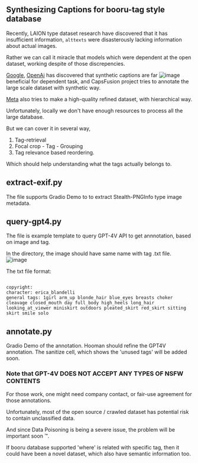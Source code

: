 ## Synthesizing Captions for booru-tag style database

Recently, LAION type dataset research have discovered that it has insufficient information, `alttexts` were disasterously lacking information about actual images.

Rather we can call it miracle that models which were dependent at the open dataset, working despite of those discrepencies.

[Google](https://arxiv.org/pdf/2310.16656.pdf), [OpenAi](https://cdn.openai.com/papers/dall-e-3.pdf
) has discovered that synthetic captions are far ![image](https://github.com/aria1th/caption-synthesize/assets/35677394/9055b913-6603-4836-a2bf-6f5872c28565)
beneficial for dependent task, and CapsFusion project tries to annotate the large scale dataset with synthetic way.

[Meta](https://github.com/facebookresearch/DCI) also tries to make a high-quality refined dataset, with hierarchical way.

Unfortunately, locally we don't have enough resources to process all the large database.

But we can cover it in several way, 

1. Tag-retrieval
2. Focal crop - Tag - Grouping
3. Tag relevance based reordering.

Which should help understanding what the tags actually belongs to.



## extract-exif.py

The file supports Gradio Demo to to extract Stealth-PNGInfo type image metadata.

## query-gpt4.py

The file is example template to query GPT-4V API to get annnotation, based on image and tag.

In the directory, the image should have same name with tag .txt file.
![image](https://github.com/aria1th/caption-synthesize/assets/35677394/626ee09a-0a32-47eb-939d-1aec0c75a68e)

The txt file format:
```plaintext

copyright: 
character: erica_blandelli
general tags: 1girl arm_up blonde_hair blue_eyes breasts choker cleavage closed_mouth day full_body high_heels long_hair looking_at_viewer miniskirt outdoors pleated_skirt red_skirt sitting skirt smile solo

```

## annotate.py
Gradio Demo of the annotation.
Hooman should refine the GPT4V annotation. The sanitize cell, which shows the 'unused tags' will be added soon.



### Note that GPT-4V **DOES NOT ACCEPT ANY TYPES OF NSFW CONTENTS**
For those work, one might need company contact, or fair-use agreement for those annotations.

Unfortunately, most of the open source / crawled dataset has potential risk to contain unclassified data.

And since Data Poisoning is being a severe issue, the problem will be important soon :tm:.





If booru database supported 'where' is related with specific tag, then it could have been a novel dataset, which also have semantic information too.

